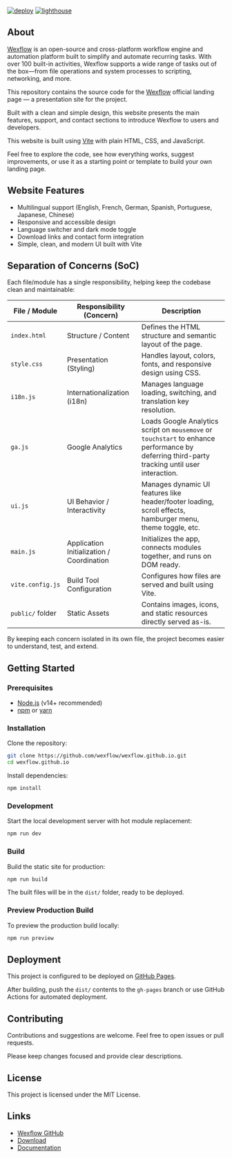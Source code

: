 [![deploy](https://github.com/wexflow/wexflow.github.io/actions/workflows/deploy.yml/badge.svg)](https://github.com/wexflow/wexflow.github.io/actions/workflows/deploy.yml) [![lighthouse](https://github.com/wexflow/wexflow.github.io/actions/workflows/lighthouse.yml/badge.svg)](https://github.com/wexflow/wexflow.github.io/actions/workflows/lighthouse.yml)

## About

[Wexflow](https://github.com/aelassas/wexflow) is an open-source and cross-platform workflow engine and automation platform built to simplify and automate recurring tasks. With over 100 built-in activities, Wexflow supports a wide range of tasks out of the box—from file operations and system processes to scripting, networking, and more.

This repository contains the source code for the [Wexflow](https://wexflow.github.io/) official landing page — a presentation site for the project.

Built with a clean and simple design, this website presents the main features, support, and contact sections to introduce Wexflow to users and developers.

This website is built using [Vite](https://vitejs.dev/) with plain HTML, CSS, and JavaScript.

Feel free to explore the code, see how everything works, suggest improvements, or use it as a starting point or template to build your own landing page.

## Website Features

- Multilingual support (English, French, German, Spanish, Portuguese, Japanese, Chinese)
- Responsive and accessible design  
- Language switcher and dark mode toggle  
- Download links and contact form integration  
- Simple, clean, and modern UI built with Vite

## Separation of Concerns (SoC)

Each file/module has a single responsibility, helping keep the codebase clean and maintainable:

| File / Module        | Responsibility (Concern)                                      | Description                                                                 |
|----------------------|---------------------------------------------------------------|-----------------------------------------------------------------------------|
| `index.html`         | Structure / Content                                           | Defines the HTML structure and semantic layout of the page.                |
| `style.css`          | Presentation (Styling)                                        | Handles layout, colors, fonts, and responsive design using CSS.            |
| `i18n.js`            | Internationalization (i18n)                                   | Manages language loading, switching, and translation key resolution.       |
| `ga.js`              | Google Analytics                                              | Loads Google Analytics script on `mousemove` or `touchstart` to enhance performance by deferring third-party tracking until user interaction. |
| `ui.js`              | UI Behavior / Interactivity                                   | Manages dynamic UI features like header/footer loading, scroll effects, hamburger menu, theme toggle, etc. |
| `main.js`            | Application Initialization / Coordination                     | Initializes the app, connects modules together, and runs on DOM ready.     |
| `vite.config.js`     | Build Tool Configuration                                      | Configures how files are served and built using Vite.                      |
| `public/` folder     | Static Assets                                                 | Contains images, icons, and static resources directly served as-is.        |

By keeping each concern isolated in its own file, the project becomes easier to understand, test, and extend.

## Getting Started

### Prerequisites

- [Node.js](https://nodejs.org/) (v14+ recommended)  
- [npm](https://www.npmjs.com/) or [yarn](https://yarnpkg.com/)

### Installation

Clone the repository:

```bash
git clone https://github.com/wexflow/wexflow.github.io.git
cd wexflow.github.io
```

Install dependencies:

```bash
npm install
```

### Development

Start the local development server with hot module replacement:

```bash
npm run dev
```

### Build

Build the static site for production:

```bash
npm run build
```

The built files will be in the `dist/` folder, ready to be deployed.

### Preview Production Build

To preview the production build locally:

```bash
npm run preview
```

## Deployment

This project is configured to be deployed on [GitHub Pages](https://pages.github.com/).

After building, push the `dist/` contents to the `gh-pages` branch or use GitHub Actions for automated deployment.

## Contributing

Contributions and suggestions are welcome. Feel free to open issues or pull requests.

Please keep changes focused and provide clear descriptions.

## License

This project is licensed under the MIT License.

## Links

* [Wexflow GitHub](https://github.com/aelassas/wexflow)
* [Download](https://github.com/aelassas/wexflow/releases/latest)
* [Documentation](https://github.com/aelassas/wexflow/wiki)
